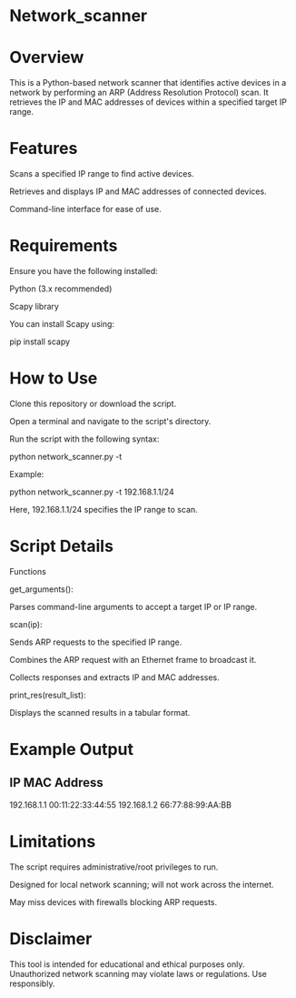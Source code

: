 # Network_scanner


# Overview

This is a Python-based network scanner that identifies active devices in a network by performing an ARP (Address Resolution Protocol) scan. It retrieves the IP and MAC addresses of devices within a specified target IP range.

# Features

Scans a specified IP range to find active devices.

Retrieves and displays IP and MAC addresses of connected devices.

Command-line interface for ease of use.

# Requirements

Ensure you have the following installed:

Python (3.x recommended)

Scapy library

You can install Scapy using:

pip install scapy

# How to Use

Clone this repository or download the script.

Open a terminal and navigate to the script's directory.

Run the script with the following syntax:

python network_scanner.py -t <target>

Example:

python network_scanner.py -t 192.168.1.1/24

Here, 192.168.1.1/24 specifies the IP range to scan.

# Script Details

Functions

get_arguments():

Parses command-line arguments to accept a target IP or IP range.

scan(ip):

Sends ARP requests to the specified IP range.

Combines the ARP request with an Ethernet frame to broadcast it.

Collects responses and extracts IP and MAC addresses.

print_res(result_list):

Displays the scanned results in a tabular format.

# Example Output

IP			MAC Address
---------------------------------------------------
192.168.1.1		00:11:22:33:44:55
192.168.1.2		66:77:88:99:AA:BB

# Limitations

The script requires administrative/root privileges to run.

Designed for local network scanning; will not work across the internet.

May miss devices with firewalls blocking ARP requests.


# Disclaimer

This tool is intended for educational and ethical purposes only. Unauthorized network scanning may violate laws or regulations. Use responsibly.

